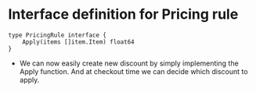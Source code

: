 # Interface definition for Pricing rule

```
type PricingRule interface {
    Apply(items []item.Item) float64
}
```

- We can now easily create new discount by simply implementing the Apply function. And at checkout time we can decide which discount to apply.
